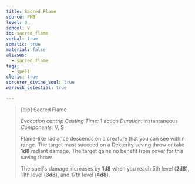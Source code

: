```yaml
---
title: Sacred Flame
source: PHB
level: 0
school: V
id: sacred_flame
verbal: true
somatic: true
material: false
aliases:
  - sacred_flame
tags:
  - spell
cleric: true
sorcerer_divine_soul: true
warlock_celestial: true

---
```

>[!tip] Sacred Flame
>
> *Evocation cantrip*
> *Casting Time:* 1 action
> *Duration:* instantaneous
> *Components:* V, S
>
>Flame-like radiance descends on a creature that you can see within range. The target must succeed on a Dexterity saving throw or take **1d8** radiant damage. The target gains no benefit from cover for this saving throw.
>
>The spell's damage increases by **1d8** when you reach 5th level (**2d8**), 11th level (**3d8**), and 17th level (**4d8**).
>

